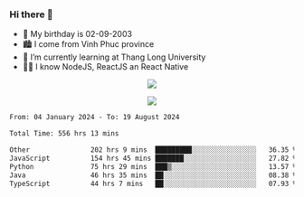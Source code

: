 ### Hi there 👋
- 🎂 My birthday is 02-09-2003
- 🏙️ I come from Vinh Phuc province
- 🌱 I’m currently learning at Thang Long University
- 🧑‍💻 I know NodeJS, ReactJS an React Native
<p align="center"><img src="https://github-readme-stats.vercel.app/api?username=tmquang0209&show_icons=true&theme=gradient"></p>
<p align="center"><img src="https://github-readme-stats.vercel.app/api/top-langs/?username=tmquang0209&hide=scss,css&langs_count=10"></p>
<!--START_SECTION:waka-->

```txt
From: 04 January 2024 - To: 19 August 2024

Total Time: 556 hrs 13 mins

Other               202 hrs 9 mins  █████████░░░░░░░░░░░░░░░░   36.35 %
JavaScript          154 hrs 45 mins ███████░░░░░░░░░░░░░░░░░░   27.82 %
Python              75 hrs 29 mins  ███▒░░░░░░░░░░░░░░░░░░░░░   13.57 %
Java                46 hrs 35 mins  ██░░░░░░░░░░░░░░░░░░░░░░░   08.38 %
TypeScript          44 hrs 7 mins   ██░░░░░░░░░░░░░░░░░░░░░░░   07.93 %
```

<!--END_SECTION:waka-->
